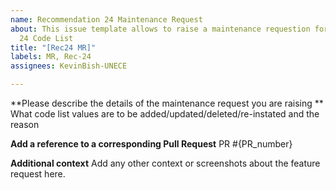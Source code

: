 ```yaml
---
name: Recommendation 24 Maintenance Request
about: This issue template allows to raise a maintenance requestion for Recommendation
  24 Code List
title: "[Rec24 MR]"
labels: MR, Rec-24
assignees: KevinBish-UNECE

---
```


**Please describe the details of the maintenance request you are raising **
What code list values are to be added/updated/deleted/re-instated and the reason

**Add a reference to a corresponding Pull Request**
PR #{PR_number}

**Additional context**
Add any other context or screenshots about the feature request here.
